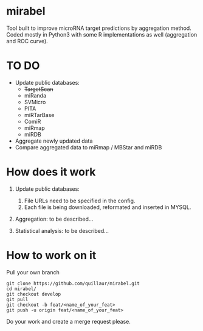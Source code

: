 # mirabel
Tool built to improve microRNA target predictions by aggregation method.
Coded mostly in Python3 with some R implementations as well (aggregation and ROC curve).

# TO DO
- Update public databases:
    - ~~TargetScan~~
    - miRanda
    - SVMicro
    - PITA
    - miRTarBase
    - ComiR
    - miRmap
    - miRDB
- Aggregate newly updated data
- Compare aggregated data to miRmap / MBStar and miRDB

# How does it work
1. Update public databases:
    1. File URLs need to be specified in the config.
    2. Each file is being downloaded, reformated and inserted in MYSQL.

2. Aggregation: to be described...

3. Statistical analysis: to be described...

# How to work on it
Pull your own branch
```shell
git clone https://github.com/quillaur/mirabel.git
cd mirabel/
git checkout develop
git pull
git checkout -b feat/<name_of_your_feat>
git push -u origin feat/<name_of_your_feat>
```
Do your work and create a merge request please.
